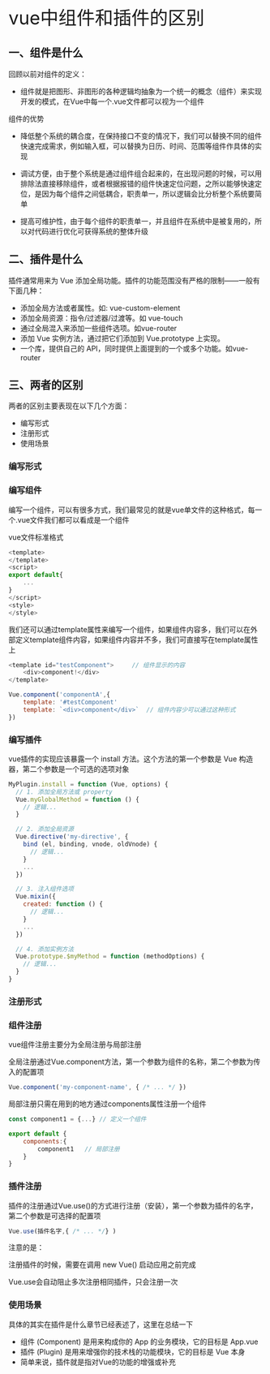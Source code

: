 <font style="font-size: 36px;">vue中组件和插件的区别</font>

## 一、组件是什么
回顾以前对组件的定义：

- 组件就是把图形、非图形的各种逻辑均抽象为一个统一的概念（组件）来实现开发的模式，在Vue中每一个.vue文件都可以视为一个组件

组件的优势

- 降低整个系统的耦合度，在保持接口不变的情况下，我们可以替换不同的组件快速完成需求，例如输入框，可以替换为日历、时间、范围等组件作具体的实现

- 调试方便，由于整个系统是通过组件组合起来的，在出现问题的时候，可以用排除法直接移除组件，或者根据报错的组件快速定位问题，之所以能够快速定位，是因为每个组件之间低耦合，职责单一，所以逻辑会比分析整个系统要简单

- 提高可维护性，由于每个组件的职责单一，并且组件在系统中是被复用的，所以对代码进行优化可获得系统的整体升级

## 二、插件是什么
插件通常用来为 Vue 添加全局功能。插件的功能范围没有严格的限制——一般有下面几种：

- 添加全局方法或者属性。如: vue-custom-element
- 添加全局资源：指令/过滤器/过渡等。如 vue-touch
- 通过全局混入来添加一些组件选项。如vue-router
- 添加 Vue 实例方法，通过把它们添加到 Vue.prototype 上实现。
- 一个库，提供自己的 API，同时提供上面提到的一个或多个功能。如vue-router
## 三、两者的区别
两者的区别主要表现在以下几个方面：

- 编写形式
- 注册形式
- 使用场景
### 编写形式
### 编写组件
编写一个组件，可以有很多方式，我们最常见的就是vue单文件的这种格式，每一个.vue文件我们都可以看成是一个组件

vue文件标准格式
```js
<template>
</template>
<script>
export default{ 
    ...
}
</script>
<style>
</style>
```
我们还可以通过template属性来编写一个组件，如果组件内容多，我们可以在外部定义template组件内容，如果组件内容并不多，我们可直接写在template属性上
```js
<template id="testComponent">     // 组件显示的内容
    <div>component!</div>   
</template>

Vue.component('componentA',{ 
    template: '#testComponent'  
    template: `<div>component</div>`  // 组件内容少可以通过这种形式
})
```
### 编写插件
vue插件的实现应该暴露一个 install 方法。这个方法的第一个参数是 Vue 构造器，第二个参数是一个可选的选项对象
```js
MyPlugin.install = function (Vue, options) {
  // 1. 添加全局方法或 property
  Vue.myGlobalMethod = function () {
    // 逻辑...
  }

  // 2. 添加全局资源
  Vue.directive('my-directive', {
    bind (el, binding, vnode, oldVnode) {
      // 逻辑...
    }
    ...
  })

  // 3. 注入组件选项
  Vue.mixin({
    created: function () {
      // 逻辑...
    }
    ...
  })

  // 4. 添加实例方法
  Vue.prototype.$myMethod = function (methodOptions) {
    // 逻辑...
  }
}
```
### 注册形式
### 组件注册
vue组件注册主要分为全局注册与局部注册

全局注册通过Vue.component方法，第一个参数为组件的名称，第二个参数为传入的配置项
```js
Vue.component('my-component-name', { /* ... */ })
```
局部注册只需在用到的地方通过components属性注册一个组件
```js
const component1 = {...} // 定义一个组件

export default {
	components:{
		component1   // 局部注册
	}
}
```
### 插件注册
插件的注册通过Vue.use()的方式进行注册（安装），第一个参数为插件的名字，第二个参数是可选择的配置项
```js
Vue.use(插件名字,{ /* ... */} )
```
注意的是：

注册插件的时候，需要在调用 new Vue() 启动应用之前完成

Vue.use会自动阻止多次注册相同插件，只会注册一次

### 使用场景
具体的其实在插件是什么章节已经表述了，这里在总结一下

- 组件 (Component) 是用来构成你的 App 的业务模块，它的目标是 App.vue
- 插件 (Plugin) 是用来增强你的技术栈的功能模块，它的目标是 Vue 本身
- 简单来说，插件就是指对Vue的功能的增强或补充